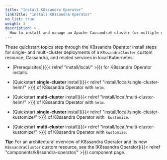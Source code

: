 ```yaml
---
title: "Install K8ssandra Operator"
linkTitle: "Install K8ssandra Operator"
no_list: true
weight: 3
description: >
  How to install and manage an Apache Cassandra® cluster (or multiple clusters) in Kubernetes using K8ssandra Operator.
---
```


These quickstart topics step through the K8ssandra Operator install steps for single- and multi-cluster deployments of a `K8ssandraCluster` custom resource, Cassandra, and related services in local Kubernetes.

* [Prerequisites]({{< relref "install/local/" >}}) for K8ssandra Operator installs.

* [Quickstart **single-cluster** install]({{< relref "install/local/single-cluster-helm/" >}}) of K8ssandra Operator with `helm`.

* [Quickstart **multi-cluster** install]({{< relref "install/local/multi-cluster-helm/" >}}) of K8ssandra Operator with `helm`. 

* [Quickstart **single-cluster** install]({{< relref "install/local/single-cluster-kustomize/" >}}) of K8ssandra Operator with `
kustomize`.

* [Quickstart **multi-cluster** install]({{< relref "install/local/multi-cluster-kustomize/" >}}) of K8ssandra Operator with `kustomize`.

**Tip:** For an architectural overview of K8ssandra Operator and its new `K8ssandraCluster` custom resource, see the [K8ssandra Operator]({{< relref "components/k8ssandra-operator/" >}}) component page.
